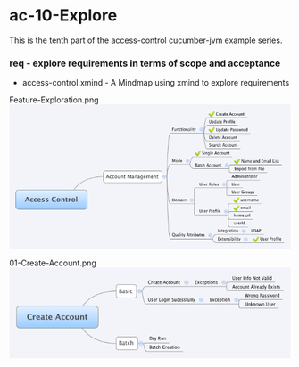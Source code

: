 ac-10-Explore
=============

This is the tenth part of the access-control cucumber-jvm example series.

### req - explore requirements in terms of scope and acceptance
* access-control.xmind - A Mindmap using xmind to explore requirements

Feature-Exploration.png
![Feature Exploration MindMap](req/ngpanwei/access/Feature-Exploration.png)

01-Create-Account.png
![Feature Exploration MindMap](req/ngpanwei/access/01-Create-Account.png)
